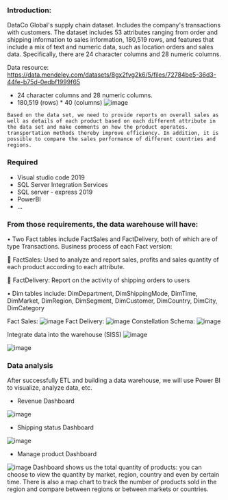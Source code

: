### Introduction:
   DataCo Global's supply chain dataset. Includes the company's transactions with customers. The dataset includes 53 attributes ranging from order and shipping information to sales information, 180,519 rows, and features that include a mix of text and numeric data, such as location orders and sales data. Specifically, there are 24 character columns and 28 numeric columns.
  
  Data resource: https://data.mendeley.com/datasets/8gx2fvg2k6/5/files/72784be5-36d3-44fe-b75d-0edbf1999f65
  
   + 24 character columns and 28 numeric columns.
   + 180,519 (rows) * 40 (columns)
![image](https://github.com/lonGDiBo/DataWareHouse_Retail/assets/115699195/029eacf7-5ca4-4213-87fd-762bc9b506a4)

    Based on the data set, we need to provide reports on overall sales as well as details of each product based on each different attribute in the data set and make comments on how the product operates. transportation methods thereby improve efficiency. In addition, it is possible to compare the sales performance of different countries and regions.
### Required
+ Visual studio code 2019
+ SQL Server Integration Services
+ SQL server - express 2019
+ PowerBI
+ ...
### From those requirements, the data warehouse will have:
• Two Fact tables include FactSales and FactDelivery, both of which are of type Transactions. Business process of each Fact version:

 FactSales: Used to analyze and report sales, profits and sales quantity of each product according to each attribute.

 FactDelivery: Report on the activity of shipping orders to users

• Dim tables include: DimDepartment, DimShippingMode, DimTime, DimMarket, DimRegion, DimSegment, DimCustomer, DimCountry, DimCity, DimCategory

Fact Sales: 
![image](https://github.com/lonGDiBo/DataWareHouse_Retail/assets/115699195/a9b4cf17-3145-4ae8-8344-98b4a533057c)
Fact Delivery:
![image](https://github.com/lonGDiBo/DataWareHouse_Retail/assets/115699195/2bb6b5eb-b247-4869-8ac1-82aee77d83c7)
Constellation Schema:
![image](https://github.com/lonGDiBo/DataWareHouse_Retail/assets/115699195/6d15c7b8-16c4-4f01-8d78-ece21034b103)

Integrate data into the warehouse (SISS)
![image](https://github.com/lonGDiBo/DataWareHouse_Retail/assets/115699195/ae97b4e8-29e2-40ea-8e1c-b69324ae4adb)

![image](https://github.com/lonGDiBo/DataWareHouse_Retail/assets/115699195/a6ee31f3-d627-4405-a5ab-81780897ec85)


### Data analysis
After successfully ETL and building a data warehouse, we will use Power BI to visualize, analyze data, etc.
+ Revenue Dashboard

![image](https://github.com/lonGDiBo/DataWareHouse_Retail/assets/115699195/462cffd2-94b1-4d1d-baa6-6fb4d9bb4a49)
+ Shipping status Dashboard

 ![image](https://github.com/lonGDiBo/DataWareHouse_Retail/assets/115699195/a944a2a5-ab41-437b-9a45-b7eee9a68186)

 + Manage product Dashboard

![image](https://github.com/lonGDiBo/DataWareHouse_Retail/assets/115699195/c9454ce5-a052-4c62-8661-e6c322c9cb40)
Dashboard shows us the total quantity of products: you can choose to view the quantity by market, region, country and even by certain time. There is also a map chart to track the number of products sold in the region and compare between regions or between markets or countries.

